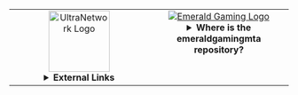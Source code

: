 <table>
  <tr>
    <!-- UltraNetwork -->
    <td width="50%" align="center" valign="top">
      <a href="https://ultranetwork.net" target="_blank" title="Visit UltraNetwork">
        <img src="https://i.imgur.com/XQdRmFu.png" alt="UltraNetwork Logo" height="110" />
      </a>
      <details><summary><strong>External Links</strong></summary>
        <br>
        <ul align="left">
          <li>
            <strong>Website:</strong> <a href="https://ultranetwork.net" target="_blank" title="UltraNetwork Website">https://ultranetwork.net</a>
          </li>
          <li>
            <strong>Forums:</strong> <a href="https://forums.ultranetwork.net" target="_blank" title="UltraNetwork Forums">https://forums.ultranetwork.net</a>
          </li>
        </ul>
      </details>
    </td>
    <!-- Emerald Gaming -->
    <td width="50%" align="center" valign="top">
      <a href="https://imskully.github.io/emeraldgamingmta/" target="_blank" title="Visit Emerald Gaming">
        <img src="https://i.imgur.com/1Y9j3cn.png" alt="Emerald Gaming Logo" />
      </a>
      <details><summary><strong>Where is the emeraldgamingmta repository?</strong></summary>
        <br>
        <table align="left">
          <tr>
            <td>
              Maintaining an open-source project and providing assistance to users who want to use the source is a lot of work and time consuming, both of which I can't upkeep at the moment. The Emerald Gaming Project has been discontinued as being open source and I will continue to work on it in my spare time.
            </td>
          </tr>
        </table>
      </details>
    </td>
  </tr>
</table>
